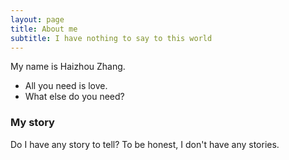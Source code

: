 ```yaml
---
layout: page
title: About me
subtitle: I have nothing to say to this world
---
```


My name is Haizhou Zhang.

- All you need is love.
- What else do you need?

### My story

Do I have any story to tell? To be honest, I don't have any stories.



